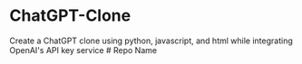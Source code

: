 # ChatGPT-Clone
Create a ChatGPT clone using python, javascript, and html while integrating OpenAI's API key service
#   R e p o   N a m e  
 